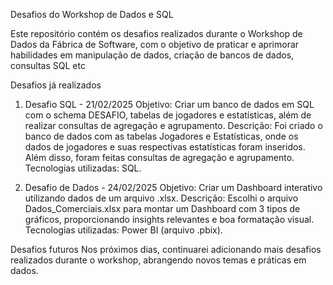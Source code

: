 Desafios do Workshop de Dados e SQL

Este repositório contém os desafios realizados durante o Workshop de Dados da Fábrica de Software, com o objetivo de praticar e aprimorar habilidades em manipulação de dados, criação de bancos de dados, consultas SQL etc

Desafios já realizados

1. Desafio SQL - 21/02/2025
Objetivo: Criar um banco de dados em SQL com o schema DESAFIO, tabelas de jogadores e estatísticas, além de realizar consultas de agregação e agrupamento.
Descrição: Foi criado o banco de dados com as tabelas Jogadores e Estatísticas, onde os dados de jogadores e suas respectivas estatísticas foram inseridos. Além disso, foram feitas consultas de agregação e agrupamento.
Tecnologias utilizadas: SQL.

2. Desafio de Dados - 24/02/2025
Objetivo: Criar um Dashboard interativo utilizando dados de um arquivo .xlsx.
Descrição: Escolhi o arquivo Dados_Comerciais.xlsx para montar um Dashboard com 3 tipos de gráficos, proporcionando insights relevantes e boa formatação visual.
Tecnologias utilizadas: Power BI (arquivo .pbix).


Desafios futuros
Nos próximos dias, continuarei adicionando mais desafios realizados durante o workshop, abrangendo novos temas e práticas em dados.
